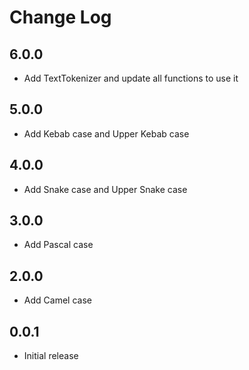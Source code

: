 # Change Log

## 6.0.0

- Add TextTokenizer and update all functions to use it

## 5.0.0

- Add Kebab case and Upper Kebab case

## 4.0.0

- Add Snake case and Upper Snake case

## 3.0.0

- Add Pascal case

## 2.0.0

- Add Camel case

## 0.0.1

- Initial release